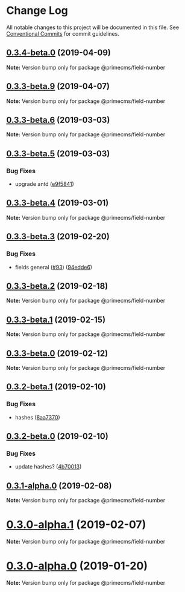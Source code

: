 # Change Log

All notable changes to this project will be documented in this file.
See [Conventional Commits](https://conventionalcommits.org) for commit guidelines.

## [0.3.4-beta.0](https://github.com/birkir/prime/tree/master/packages/prime-field-number/compare/v0.3.3-beta.9...v0.3.4-beta.0) (2019-04-09)

**Note:** Version bump only for package @primecms/field-number

## [0.3.3-beta.9](https://github.com/birkir/prime/tree/master/packages/prime-field-number/compare/v0.3.3-beta.8...v0.3.3-beta.9) (2019-04-07)

**Note:** Version bump only for package @primecms/field-number

## [0.3.3-beta.6](https://github.com/birkir/prime/tree/master/packages/prime-field-number/compare/v0.3.3-beta.5...v0.3.3-beta.6) (2019-03-03)

**Note:** Version bump only for package @primecms/field-number

## [0.3.3-beta.5](https://github.com/birkir/prime/tree/master/packages/prime-field-number/compare/v0.3.3-beta.4...v0.3.3-beta.5) (2019-03-03)

### Bug Fixes

- upgrade antd ([e9f5841](https://github.com/birkir/prime/tree/master/packages/prime-field-number/commit/e9f5841))

## [0.3.3-beta.4](https://github.com/birkir/prime/tree/master/packages/prime-field-number/compare/v0.3.3-beta.3...v0.3.3-beta.4) (2019-03-01)

**Note:** Version bump only for package @primecms/field-number

## [0.3.3-beta.3](https://github.com/birkir/prime/tree/master/packages/prime-field-number/compare/v0.3.3-beta.2...v0.3.3-beta.3) (2019-02-20)

### Bug Fixes

- fields general ([#93](https://github.com/birkir/prime/tree/master/packages/prime-field-number/issues/93)) ([94edde6](https://github.com/birkir/prime/tree/master/packages/prime-field-number/commit/94edde6))

## [0.3.3-beta.2](https://github.com/birkir/prime/tree/master/packages/prime-field-number/compare/v0.3.3-beta.1...v0.3.3-beta.2) (2019-02-18)

**Note:** Version bump only for package @primecms/field-number

## [0.3.3-beta.1](https://github.com/birkir/prime/tree/master/packages/prime-field-number/compare/v0.3.3-beta.0...v0.3.3-beta.1) (2019-02-15)

**Note:** Version bump only for package @primecms/field-number

## [0.3.3-beta.0](https://github.com/birkir/prime/tree/master/packages/prime-field-number/compare/v0.3.2-beta.9...v0.3.3-beta.0) (2019-02-12)

**Note:** Version bump only for package @primecms/field-number

## [0.3.2-beta.1](https://github.com/birkir/prime/tree/master/packages/prime-field-number/compare/v0.3.2-beta.0...v0.3.2-beta.1) (2019-02-10)

### Bug Fixes

- hashes ([8aa7370](https://github.com/birkir/prime/tree/master/packages/prime-field-number/commit/8aa7370))

## [0.3.2-beta.0](https://github.com/birkir/prime/tree/master/packages/prime-field-number/compare/v0.3.1-alpha.0...v0.3.2-beta.0) (2019-02-10)

### Bug Fixes

- update hashes? ([4b70013](https://github.com/birkir/prime/tree/master/packages/prime-field-number/commit/4b70013))

## [0.3.1-alpha.0](https://github.com/birkir/prime/tree/master/packages/prime-field-number/compare/v0.3.0-alpha.5...v0.3.1-alpha.0) (2019-02-08)

**Note:** Version bump only for package @primecms/field-number

# [0.3.0-alpha.1](https://github.com/birkir/prime/tree/master/packages/prime-field-number/compare/v0.3.0-alpha.0...v0.3.0-alpha.1) (2019-02-07)

**Note:** Version bump only for package @primecms/field-number

# [0.3.0-alpha.0](https://github.com/birkir/prime/tree/master/packages/prime-field-number/compare/v0.2.21...v0.3.0-alpha.0) (2019-01-20)

**Note:** Version bump only for package @primecms/field-number
